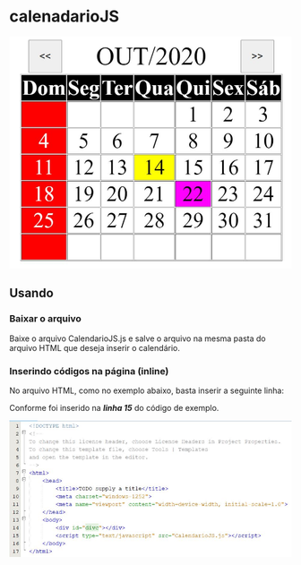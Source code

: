 # calenadarioJS

![Alt Text](Calendario.JPG)

## Usando

### Baixar o arquivo

Baixe o arquivo CalendarioJS.js e salve o arquivo na mesma pasta do arquivo HTML que deseja inserir o calendário.

### Inserindo códigos na página (inline)

No arquivo HTML, como no exemplo abaixo, basta inserir a seguinte linha:

> <script type="text/javascript" src="https://raw.githubusercontent.com/kairiroberto/calenadarioJS/main/CalendarioJS.js"></script>

Conforme foi inserido na ***linha 15*** do código de exemplo.

![Alt Text](img1.JPG)
